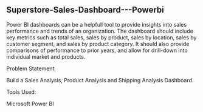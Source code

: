 ## Superstore-Sales-Dashboard---Powerbi

Power BI dashboards can be a helpfull tool to provide insights into sales performance and trends of an organization.
The dashboard should include key metrics such as total sales, sales by product, sales by location, sales by customer segment, and sales by product category.
It should also provide comparisons of performance to prior years, and allow for drill-down into individual market and products.

Problem Statement:

Build a Sales Analysis, Product Analysis and Shipping Analysis Dashboard.

Tools Used:

Microsoft Power BI

